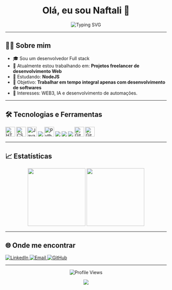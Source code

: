 <!-- Personalize o que está dentro de {{ CHAVES }} -->

<h1 align="center">Olá, eu sou Naftali 👋</h1>

<p align="center">
  <img src="https://readme-typing-svg.herokuapp.com?font=Fira+Code&duration=3000&pause=1000&color=00D4FF&center=true&vCenter=true&width=435&lines=Desenvolvedor+Fullstack;Apaixonado+por+tecnologia;Sempre+em+busca+de+novos+desafios!" alt="Typing SVG" />
</p>

---

## 🧑‍💻 Sobre mim

- 🎓 Sou um desenvolvedor Full stack  
- 💼 Atualmente estou trabalhando em: **Projetos freelancer de desenvolvimento Web**
- 🌱 Estudando: **NodeJS**
- 🚀 Objetivo: **Trabalhar em tempo integral apenas com desenvolvimento de softwares**
- 🧠 Interesses: WEB3, IA e desenvolvimento de automações. 

---

## 🛠️ Tecnologias e Ferramentas

<p align="left">
  <img src="https://cdn.jsdelivr.net/gh/devicons/devicon/icons/html5/html5-original.svg" height="30" alt="HTML" />
  <img src="https://cdn.jsdelivr.net/gh/devicons/devicon/icons/css3/css3-original.svg" height="30" alt="CSS" />
  <img src="https://cdn.jsdelivr.net/gh/devicons/devicon/icons/javascript/javascript-original.svg" height="30" alt="JavaScript" />
  <img src="https://cdn.jsdelivr.net/gh/devicons/devicon@latest/icons/nodejs/nodejs-original-wordmark.svg" />
  <img src="https://cdn.jsdelivr.net/gh/devicons/devicon/icons/python/python-original.svg" height="30" alt="Python" />
  <img src="https://cdn.jsdelivr.net/gh/devicons/devicon@latest/icons/django/django-plain-wordmark.svg" />
  <img src="https://cdn.jsdelivr.net/gh/devicons/devicon@latest/icons/flask/flask-original.svg" />
  <img src="https://cdn.jsdelivr.net/gh/devicons/devicon@latest/icons/sqlite/sqlite-plain-wordmark.svg" />          
  <img src="https://cdn.jsdelivr.net/gh/devicons/devicon/icons/git/git-original.svg" height="30" alt="Git" />
  <img src="https://cdn.jsdelivr.net/gh/devicons/devicon/icons/github/github-original.svg" height="30" alt="GitHub" />
  
  <!-- Adicione ou remova tecnologias conforme sua stack -->
</p>

---

## 📈 Estatísticas

<div align="center">
  <img height="180em" src="https://github-readme-stats.vercel.app/api?username={{ SEU_USERNAME_GITHUB }}&show_icons=true&theme=radical&count_private=true" />
  <img height="180em" src="https://github-readme-stats.vercel.app/api/top-langs/?username={{ SEU_USERNAME_GITHUB }}&layout=compact&theme=radical" />
</div>

---

## 🌐 Onde me encontrar

<p align="left">
  <a href="https://www.linkedin.com/in/naftali-ferreira" target="_blank">
    <img src="https://img.shields.io/badge/LinkedIn-%230077B5?style=for-the-badge&logo=linkedin&logoColor=white" alt="LinkedIn" />
  </a>
  <a href="mailto:naftalibarbosaferreira@gmail.com">
    <img src="https://img.shields.io/badge/E--mail-D14836?style=for-the-badge&logo=gmail&logoColor=white" alt="Email" />
  </a>
  <a href="https://github.com/naftaliferreira">
    <img src="https://img.shields.io/badge/GitHub-000?style=for-the-badge&logo=github&logoColor=white" alt="GitHub" />
  </a>
  <!-- Adicione mais redes se quiser -->
</p>

---

<p align="center">
  <img src="https://komarev.com/ghpvc/?username=naftaliferreira&color=blue&style=flat" alt="Profile Views" />
</p>

<!-- Footer opcional -->
<p align="center">
  <img src="https://capsule-render.vercel.app/api?type=waving&color=0:003366,100:006699&height=120&section=footer" />
</p>

